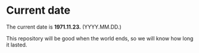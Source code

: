 # Current date

The current date is **1971.11.23.** (YYYY.MM.DD.)

This repository will be good when the world ends, so we will know how long it lasted.
